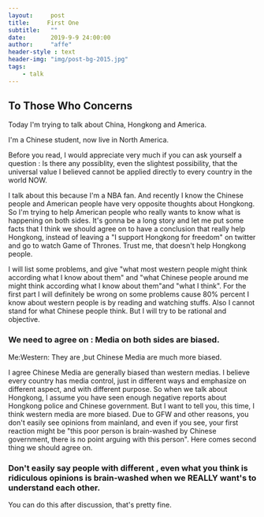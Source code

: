 ```yaml
---
layout:     post
title:     First One
subtitle:   ""
date:       2019-9-9 24:00:00
author:     "affe"
header-style : text
header-img: "img/post-bg-2015.jpg"
tags:
    - talk
---
```


##  To Those Who Concerns

Today I'm trying to talk about China, Hongkong and America.

I'm a Chinese student, now live in North America. 

Before you read, I would appreciate very much if you can ask yourself a question : Is there any possiblity, even the slightest possibility, that the universal value I believed cannot be applied directly to every country in the world NOW.

I talk about this because I'm a NBA fan. And recently I know the Chinese people and American people have very opposite thoughts about Hongkong. So I'm trying to help American people who really wants to know what is happening on both sides. It's gonna be a long story and let me put some facts that I think we should agree on to have a conclusion that really help Hongkong, instead of leaving a "I support Hongkong for freedom" on twitter and go to watch Game of Thrones. Trust me, that doesn't help Hongkong people.

I will list some problems, and give "what most western people might think according what I know about them" and  "what  Chinese people around me might think according what I know about them"and "what I think". For the first  part I will definitely be wrong on some problems cause 80% percent I know about western people is by reading and watching stuffs. Also I cannot stand for what Chinese people think. But I will try to be rational and objective.

### We need to agree on : Media on both sides are biased.
Me:Western: They are ,but Chinese Media are much more biased.

I agree Chinese Media are generally biased than western medias. I believe every country has media control, just in different ways and emphasize on different aspect, and with different purpose. So when we talk about Hongkong, I assume you have seen enough negative reports about Hongkong police and Chinese government. But I want to tell you, this time, I think western media are more biased. Due to GFW and other reasons, you don't easily see opinions from mainland, and even if you see, your first reaction might be "this poor person is brain-washed by Chinese government, there is no point arguing with this person".  Here comes second thing we should agree on.

### Don't easily say people with different , even what you think is ridiculous opinions is brain-washed when we REALLY want's to understand each other.

You can do this after discussion, that's pretty fine.  




